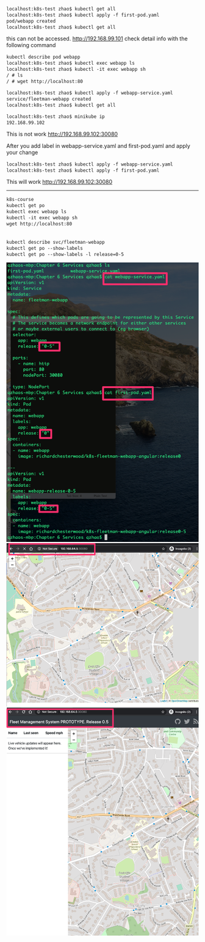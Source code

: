 
```
localhost:k8s-test zhao$ kubectl get all
localhost:k8s-test zhao$ kubectl apply -f first-pod.yaml
pod/webapp created
localhost:k8s-test zhao$ kubectl get all
```
this can not be accessed.
http://192.168.99.101
check detail info with the following command
```
kubectl describe pod webapp
localhost:k8s-test zhao$ kubectl exec webapp ls
localhost:k8s-test zhao$ kubectl -it exec webapp sh
/ # ls
/ # wget http://localhost:80
```

```
localhost:k8s-test zhao$ kubectl apply -f webapp-service.yaml
service/fleetman-webapp created
localhost:k8s-test zhao$ kubectl get all
```
```
localhost:k8s-test zhao$ minikube ip
192.168.99.102
```
This is not work
http://192.168.99.102:30080

After you add label in webapp-service.yaml and first-pod.yaml
and apply your change
```
localhost:k8s-test zhao$ kubectl apply -f webapp-service.yaml
localhost:k8s-test zhao$ kubectl apply -f first-pod.yaml
```
This will work
http://192.168.99.102:30080





----
```
k8s-course
kubectl get po
kubectl exec webapp ls
kubectl -it exec webapp sh
wget http://localhost:80


kubectl describe svc/fleetman-webapp
kubectl get po --show-labels
kubectl get po --show-labels -l release=0-5
```
![](img/v.png)
![](img/v0.png)
![](img/v0-5.png)







